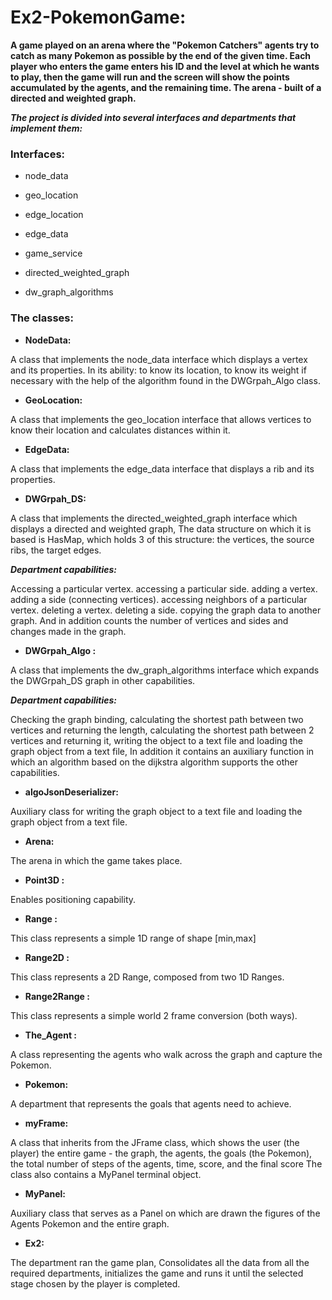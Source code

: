 <h1> Ex2-PokemonGame: </h1>

**A game played on an arena where the "Pokemon Catchers" agents try to catch as many Pokemon as possible by the end of the given time.
Each player who enters the game enters his ID and the level at which he wants to play, then the game will run and the screen will show the points accumulated by the agents, and the remaining time.
The arena - built of a directed and weighted graph.**


***The project is divided into several interfaces and departments that implement them:***


<h3>Interfaces: </h3>

* node_data

* geo_location

* edge_location

* edge_data

* game_service

* directed_weighted_graph

* dw_graph_algorithms



<h3> The classes: </h3>


* **NodeData:**

A class that implements the node_data interface which displays a vertex and its properties.
In its ability: to know its location, to know its weight if necessary with the help of the algorithm found in the DWGrpah_Algo class.

* **GeoLocation:**

A class that implements the geo_location interface that allows vertices to know their location and calculates distances within it.

* **EdgeData:**

A class that implements the edge_data interface that displays a rib and its properties.

* **DWGrpah_DS:**

A class that implements the directed_weighted_graph interface which displays a directed and weighted graph,
The data structure on which it is based is HasMap, which holds 3 of this structure: the vertices, the source ribs, the target edges.

*****Department capabilities:*****

Accessing a particular vertex.
 accessing a particular side.
 adding a vertex.
 adding a side (connecting vertices).
 accessing neighbors of a particular vertex.
 deleting a vertex.
 deleting a side.
 copying the graph data to another graph.
 And in addition counts the number of vertices and sides and changes made in the graph.
 
* **DWGrpah_Algo :**

 A class that implements the dw_graph_algorithms interface which expands the DWGrpah_DS graph in other capabilities.
 
*****Department capabilities:*****

Checking the graph binding,
 calculating the shortest path between two vertices and returning the length,
 calculating the shortest path between 2 vertices and returning it,
 writing the object to a text file and loading the graph object from a text file,
 In addition it contains an auxiliary function in which an algorithm based on the dijkstra algorithm supports the other capabilities.

* **algoJsonDeserializer:**

Auxiliary class for writing the graph object to a text file and loading the graph object from a text file.

* **Arena:**

The arena in which the game takes place.

* **Point3D :**

Enables positioning capability.

* **Range :**

This class represents a simple 1D range of shape [min,max]

* **Range2D :**

This class represents a 2D Range, composed from two 1D Ranges.

* **Range2Range :**

This class represents a simple world 2 frame conversion (both ways).

* **The_Agent :**

A class representing the agents who walk across the graph and capture the Pokemon.

* **Pokemon:**

A department that represents the goals that agents need to achieve.

* **myFrame:**

A class that inherits from the JFrame class, which shows the user (the player) the entire game - the graph, the agents, the goals (the Pokemon), the total number of steps of the agents, time, score, and the final score
The class also contains a MyPanel terminal object.

* **MyPanel:**

Auxiliary class that serves as a Panel on which are drawn the figures of the Agents Pokemon and the entire graph.


* **Ex2:**

The department ran the game plan,
Consolidates all the data from all the required departments, initializes the game and runs it until the selected stage chosen by the player is completed.





